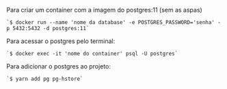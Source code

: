 Para criar um container com a imagem do postgres:11 (sem as aspas)
	
	`$ docker run --name 'nome da database' -e POSTGRES_PASSWORD='senha' -p 5432:5432 -d postgres:11`

Para acessar o postgres pelo terminal:
	
	`$ docker exec -it 'nome do container' psql -U postgres`

Para adicionar o postgres ao projeto:
	
	`$ yarn add pg pg-hstore`
